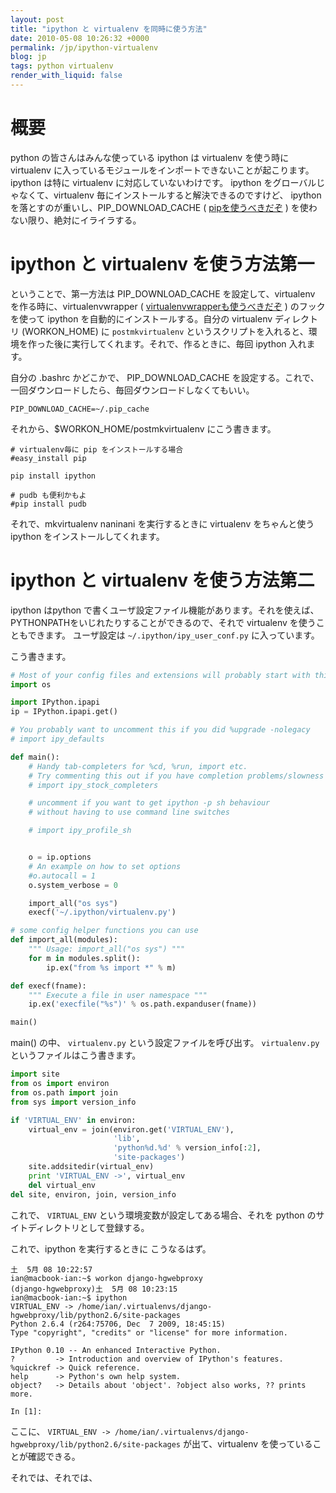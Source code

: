 ```yaml
---
layout: post
title: "ipython と virtualenv を同時に使う方法"
date: 2010-05-08 10:26:32 +0000
permalink: /jp/ipython-virtualenv
blog: jp
tags: python virtualenv
render_with_liquid: false
---
```


<!-- textlint-disable rousseau -->

# 概要

python の皆さんはみんな使っている ipython は virtualenv を使う時に virtualenv
に入っているモジュールをインポートできないことが起こります。 ipython は特に
virtualenv に対応していないわけです。 ipython をグローバルじゃなくて、virtualenv
毎にインストールすると解決できるのですけど、 ipython
を落とすのが重いし、PIP_DOWNLOAD_CACHE (
[pipを使うべきだぞ](/jp/virtualenv-pip-fabric) )
を使わない限り、絶対にイライラする。

# ipython と virtualenv を使う方法第一

ということで、第一方法は PIP_DOWNLOAD_CACHE を設定して、virtualenv
を作る時に、virtualenvwrapper (
[virtualenvwrapperも使うべきだぞ](/jp/virtualenv-pip-fabric) )
のフックを使って ipython を自動的にインストールする。自分の virtualenv ディレクトリ
(WORKON_HOME) に `postmkvirtualenv`
というスクリプトを入れると、環境を作った後に実行してくれます。それで、作るときに、毎回
ipython 入れます。

自分の .bashrc かどこかで、 PIP_DOWNLOAD_CACHE
を設定する。これで、一回ダウンロードしたら、毎回ダウンロードしなくてもいい。

```text
PIP_DOWNLOAD_CACHE=~/.pip_cache
```

それから、$WORKON_HOME/postmkvirtualenv にこう書きます。

```text
# virtualenv毎に pip をインストールする場合
#easy_install pip

pip install ipython

# pudb も便利かもよ
#pip install pudb
```

それで、mkvirtualenv naninani を実行するときに virtualenv をちゃんと使う ipython
をインストールしてくれます。

# ipython と virtualenv を使う方法第二

ipython はpython
で書くユーザ設定ファイル機能があります。それを使えば、PYTHONPATHをいじれたりすることができるので、それで
virtualenv を使うこともできます。 ユーザ設定は `~/.ipython/ipy_user_conf.py` に入っています。

こう書きます。

```python
# Most of your config files and extensions will probably start with this import
import os

import IPython.ipapi
ip = IPython.ipapi.get()

# You probably want to uncomment this if you did %upgrade -nolegacy
# import ipy_defaults

def main():
    # Handy tab-completers for %cd, %run, import etc.
    # Try commenting this out if you have completion problems/slowness
    # import ipy_stock_completers

    # uncomment if you want to get ipython -p sh behaviour
    # without having to use command line switches

    # import ipy_profile_sh


    o = ip.options
    # An example on how to set options
    #o.autocall = 1
    o.system_verbose = 0

    import_all("os sys")
    execf('~/.ipython/virtualenv.py')

# some config helper functions you can use
def import_all(modules):
    """ Usage: import_all("os sys") """
    for m in modules.split():
        ip.ex("from %s import *" % m)

def execf(fname):
    """ Execute a file in user namespace """
    ip.ex('execfile("%s")' % os.path.expanduser(fname))

main()
```

main() の中、 `virtualenv.py` という設定ファイルを呼び出す。 `virtualenv.py`
というファイルはこう書きます。

```python
import site
from os import environ
from os.path import join
from sys import version_info

if 'VIRTUAL_ENV' in environ:
    virtual_env = join(environ.get('VIRTUAL_ENV'),
                       'lib',
                       'python%d.%d' % version_info[:2],
                       'site-packages')
    site.addsitedir(virtual_env)
    print 'VIRTUAL_ENV ->', virtual_env
    del virtual_env
del site, environ, join, version_info
```

これで、 `VIRTUAL_ENV` という環境変数が設定してある場合、それを python のサイトディレクトリとして登録する。

これで、ipython を実行するときに こうなるはず。

```text
土  5月 08 10:22:57
ian@macbook-ian:~$ workon django-hgwebproxy
(django-hgwebproxy)土  5月 08 10:23:15
ian@macbook-ian:~$ ipython
VIRTUAL_ENV -> /home/ian/.virtualenvs/django-hgwebproxy/lib/python2.6/site-packages
Python 2.6.4 (r264:75706, Dec  7 2009, 18:45:15)
Type "copyright", "credits" or "license" for more information.

IPython 0.10 -- An enhanced Interactive Python.
?         -> Introduction and overview of IPython's features.
%quickref -> Quick reference.
help      -> Python's own help system.
object?   -> Details about 'object'. ?object also works, ?? prints more.

In [1]:
```

ここに、 `VIRTUAL_ENV ->
/home/ian/.virtualenvs/django-hgwebproxy/lib/python2.6/site-packages`
が出て、virtualenv を使っていることが確認できる。

それでは、それでは、

<!-- textlint-enable rousseau -->
